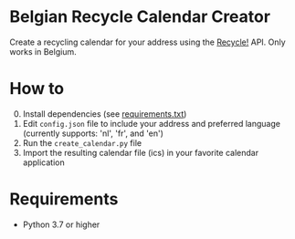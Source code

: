 # Belgian Recycle Calendar Creator

Create a recycling calendar for your address using the [Recycle!](https://recycleapp.be) API. Only works in Belgium.

# How to

0. Install dependencies (see [requirements.txt](requirements.txt))
1. Edit `config.json` file to include your address and preferred language (currently supports: 'nl', 'fr', and 'en')
2. Run the `create_calendar.py` file
3. Import the resulting calendar file (ics) in your favorite calendar application

# Requirements

* Python 3.7 or higher